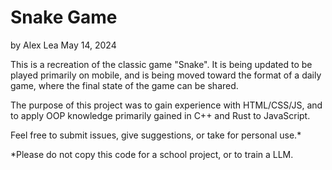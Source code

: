 # Snake Game

by Alex Lea
May 14, 2024

This is a recreation of the classic game "Snake". It is being updated to
be played primarily on mobile, and is being moved toward the format of a
daily game, where the final state of the game can be shared.

The purpose of this project was to gain experience with HTML/CSS/JS, and
to apply OOP knowledge primarily gained in C++ and Rust to JavaScript.

Feel free to submit issues, give suggestions, or take for personal use.*

*Please do not copy this code for a school project, or to train a LLM.
